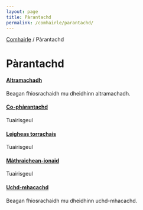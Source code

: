 ```yaml
---
layout: page
title: Pàrantachd
permalink: /comhairle/parantachd/
---
```

[Comhairle]({site.baseurl}/comhairle/) / Pàrantachd

# Pàrantachd

#### [Altramachadh]({site.baseurl}/comhairle/parantachd/altramachadh/)

Beagan fhiosrachaidh mu dheidhinn altramachadh.

#### [Co-phàrantachd]({site.baseurl}/comhairle/parantachd/co-pharantachd/)

Tuairisgeul

#### [Leigheas torrachais]({site.baseurl}/comhairle/parantachd/leigheas-torrachais/)

Tuairisgeul  

#### [Màthraichean-ionaid]({site.baseurl}/comhairle/parantachd/mathraichean-ionaid/)

Tuairisgeul  

#### [Uchd-mhacachd]({site.baseurl}/comhairle/parantachd/uchd-mhacachd/)

Beagan fhiosrachaidh mu dheidhinn uchd-mhacachd.

